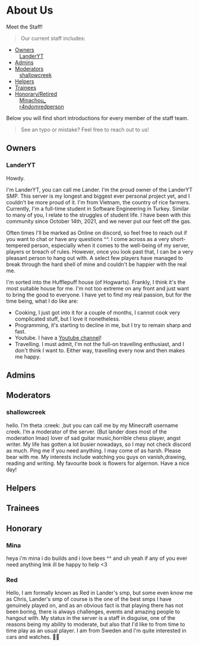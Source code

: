 # About Us

Meet the Staff!
> Our current staff includes:

+ [Owners](#owners)<br/>
&nbsp;&nbsp; [LanderYT](#LanderYT)<br/>
+ [Admins](#admins)<br/>
+ [Moderators](#moderators)<br/>
&nbsp;&nbsp; [shallowcreek](#shallowcreek)<br/>
+ [Helpers](#helpers)<br/>
+ [Trainees](#trainees)<br/>
+ [Honorary/Retired](#honorary)<br/>
&nbsp;&nbsp; [Minachou_](#mina)<br/>
&nbsp;&nbsp; [r4ndomredperson](#red)<br/>

Below you will find short introductions for every member of the staff team.
> See an typo or mistake? Feel free to reach out to us!

## Owners
### LanderYT
Howdy.

I'm LanderYT, you can call me Lander. I'm the proud owner of the LanderYT SMP. This server is my longest and biggest ever personal project yet, and I couldn't be more proud of it. I'm from Vietnam, the country of rice farmers. Currently, I'm a full-time student in Software Engineering in Turkey. Similar to many of you, I relate to the struggles of student life. I have been with this community since October 14th, 2021, and we never put our feet off the gas. 

Often times I'll be marked as Online on discord, so feel free to reach out if you want to chat or have any questions ^^. I come across as a very short-tempered person, especially when it comes to the well-being of my server, players or breach of rules. However, once you look past that, I can be a very pleasant person to hang out with. A select few players have managed to break through the hard shell of mine and couldn't be happier with the real me. 

I'm sorted into the Hufflepuff house (of Hogwarts). Frankly, I think it's the most suitable house for me. I'm not too extreme on any front and just want to bring the good to everyone. I have yet to find my real passion, but for the time being, what I do like are:

* Cooking, I just got into it for a couple of months, I cannot cook very complicated stuff, but I love it nonetheless.
* Programming, it's starting to decline in me, but I try to remain sharp and fast.
* Youtube. I have a [Youtube channel](https://youtube.com/skylanderyt)!
* Travelling. I must admit, I'm not the full-on travelling enthusiast, and I don't think I want to. Either way, travelling every now and then makes me happy.


## Admins


## Moderators
### shallowcreek
hello. I’m theta :creek: ,but you can call me by my Minecraft username creek. I’m a moderator of the server. (But lander does most of the moderation lmao) lover of sad guitar music,horrible chess player, angst writer.
My life has gotten a lot busier nowadays, so I may not check discord as much. Ping me if you need anything.
I may come of as harsh. Please bear with me.
My interests include watching you guys on vanish,drawing, reading and writing. My favourite book is flowers for algernon.
Have a nice day! 


## Helpers

## Trainees

## Honorary
### Mina
heya i'm mina i do builds and i love bees ^^ and uh yeah if any of you ever need anything lmk ill be happy to help <3

### Red
Hello, I am formally known as Red in Lander's smp, but some even know me as Chris, Lander's smp of course is the one of the best smps I have genuinely played on, and as an obvious fact is that playing there has not been boring, there is always challenges, events and amazing people to hangout with. My status in the server is a staff in disguise, one of the reasons being my ability to moderate, but also that I'd like to from time to time play as an usual player. I am from Sweden and I'm quite interested in cars and watches. 👍🏼
